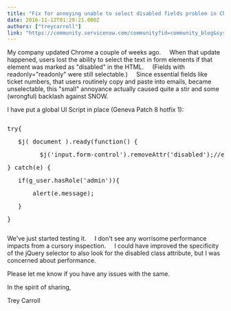 ```yaml
---
title: "Fix for annoying unable to select disabled fields problem in Chrome"
date: 2016-11-12T01:29:21.000Z
authors: ["treycarroll"]
link: "https://community.servicenow.com/community?id=community_blog&sys_id=f0ecea65dbd0dbc01dcaf3231f96196d"
---
```

<p>My company updated Chrome a couple of weeks ago.     When that update happened, users lost the ability to select the text in form elements if that element was marked as "disabled" in the HTML.     (Fields with readonly="readonly" were still selectable.)     Since essential fields like ticket numbers, that users routinely copy and paste into emails, became unselectable, this "small" annoyance actually caused quite a stir and some (wrongful) backlash against SNOW.</p><p></p><p>I have put a global UI Script in place (Geneva Patch 8 hotfix 1):</p><p></p><pre __default_attr="javascript" __jive_macro_name="code" class="jive_macro_code jive_text_macro _jivemacro_uid_14788923956591510" data-renderedposition="134_8_1192_128" jivemacro_uid="_14788923956591510" modifiedtitle="true"><p>try{</p><p>   $j( document ).ready(function() {</p><p>         $j('input.form-control').removeAttr('disabled');//edited jQuery selector to reflect need to avoid select-type elements</p><p>} catch(e) {</p><p>   if(g_user.hasRole('admin')){</p><p>       alert(e.message);</p><p>   }</p><p>}</p></pre><p></p><p>We've just started testing it.     I don't see any worrisome performance impacts from a cursory inspection.     I could have improved the specificity of the jQuery selector to also look for the disabled class attribute, but I was concerned about performance.</p><p></p><p>Please let me know if you have any issues with the same.</p><p></p><p>In the spirit of sharing,</p><p></p><p>Trey Carroll</p>